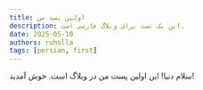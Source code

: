 ```yaml
---
title: اولین پست من
description: این یک تست برای وبلاگ فارسی است.
date: 2025-05-10
authors: ruholla
tags: [persian, first]
---
```

سلام دنیا! این اولین پست من در وبلاگ است. خوش آمدید!
